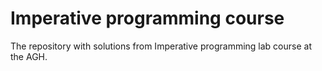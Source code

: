 <h1>Imperative programming course</h1>

The repository with solutions from Imperative programming lab course at the AGH.
